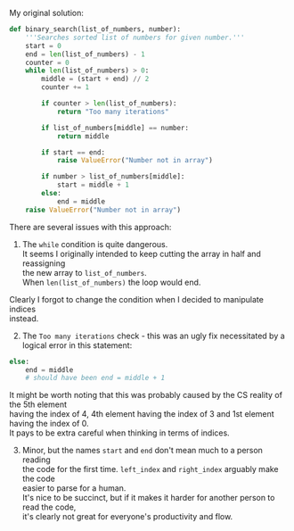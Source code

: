 My original solution:

```Python
def binary_search(list_of_numbers, number):
    '''Searches sorted list of numbers for given number.'''
    start = 0
    end = len(list_of_numbers) - 1
    counter = 0
    while len(list_of_numbers) > 0:
        middle = (start + end) // 2
        counter += 1

        if counter > len(list_of_numbers):
            return "Too many iterations"

        if list_of_numbers[middle] == number:
            return middle

        if start == end:
            raise ValueError("Number not in array")

        if number > list_of_numbers[middle]:
            start = middle + 1
        else:
            end = middle
    raise ValueError("Number not in array")
```

There are several issues with this approach:  
1. The `while` condition is quite dangerous.  
It seems I originally intended to keep cutting the array in half and reassigning  
the new array to `list_of_numbers`.  
When `len(list_of_numbers)` the loop would end.  

Clearly I forgot to change the condition when I decided to manipulate indices  
instead.  

2. The `Too many iterations` check - this was an ugly fix necessitated by a  
logical error in this statement:  
```Python
else:
    end = middle
    # should have been end = middle + 1
```  
It might be worth noting that this was probably caused by the CS reality of the 5th element  
having the index of 4, 4th element having the index of 3 and 1st element having the index of 0.  
It pays to be extra careful when thinking in terms of indices.  

3. Minor, but the names `start` and `end` don't mean much to a person reading  
the code for the first time. `left_index` and `right_index` arguably make the code  
easier to parse for a human.  
It's nice to be succinct, but if it makes it harder for another person to read the code,  
it's clearly not great for everyone's productivity and flow.  
